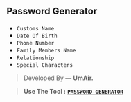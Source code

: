 ## Password Generator
- `Customs Name`
- `Date Of Birth`
- `Phone Number`
- `Family Members Name`
- `Relationship`
- `Special Characters`
> Developed By — **UmAir.**

> **Use The Tool :** **[`PASSWORD GENERATOR`](https://eumair.github.io/password/)**
